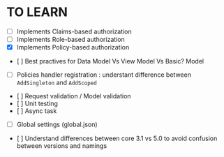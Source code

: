 ﻿# TO LEARN

- [ ] Implements Claims-based authorization
- [ ] Implements Role-based authorization
- [x] Implements Policy-based authorization
- [ ] Best practives for Data Model Vs View Model Vs Basic? Model
- [ ] Policies handler registration : understant difference between `AddSingleton` and `AddScoped`
- [ ] Request validation / Model validation
- [ ] Unit testing
- [ ] Async task
- [ ] Global settings (global.json)
- [ ] Understand differences between core 3.1 vs 5.0 to avoid confusion between versions and namings